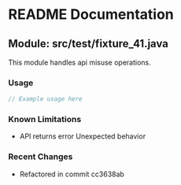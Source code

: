 # README Documentation

## Module: src/test/fixture_41.java

This module handles api misuse operations.

### Usage

```java
// Example usage here
```

### Known Limitations

- API returns error Unexpected behavior

### Recent Changes

- Refactored in commit cc3638ab
